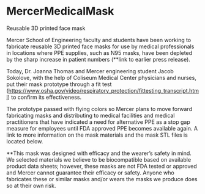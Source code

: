 # MercerMedicalMask
Reusable 3D printed face mask

Mercer School of Engineering faculty and students have been working to fabricate reusable 3D printed face masks for use by medical professionals in locations where PPE supplies, such as N95 masks, have been depleted by the sharp increase in patient numbers (**link to earlier press release).  

Today, Dr. Joanna Thomas and Mercer engineering student Jacob Sokolove, with the help of Coliseum Medical Center physicians and nurses, put their mask prototype through a fit test (https://www.osha.gov/video/respiratory_protection/fittesting_transcript.html) to confirm its effectiveness.  

The prototype passed with flying colors so Mercer plans to move forward fabricating masks and distributing to medical facilities and medical practitioners that have indicated a need for alternative PPE as a stop gap measure for employees until FDA approved PPE becomes available again. A link to more information on the mask materials and the mask STL files is located below.     

**This mask was designed with efficacy and the wearer’s safety in mind. We selected materials we believe to be biocompatible based on available product data sheets; however, these masks are not FDA tested or approved and Mercer cannot guarantee their efficacy or safety. Anyone who fabricates these or similar masks and/or wears the masks we produce does so at their own risk.

